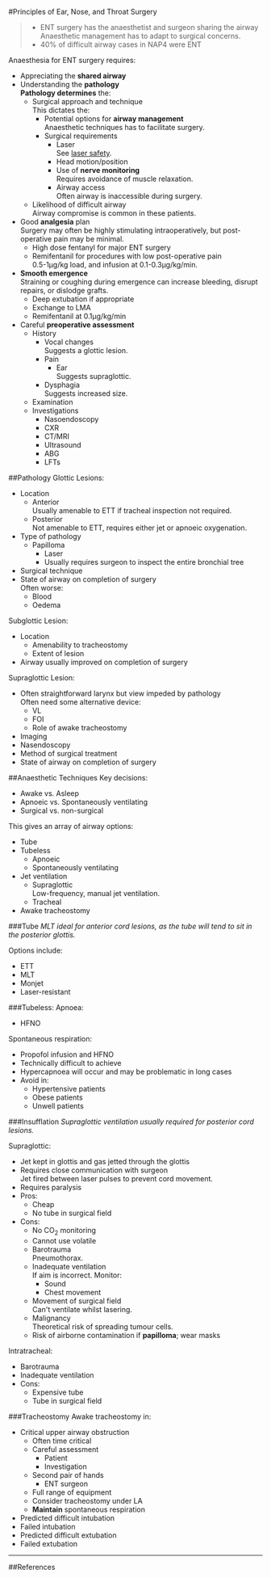 #Principles of Ear, Nose, and Throat Surgery

>* ENT surgery has the anaesthetist and surgeon sharing the airway  
>Anaesthetic management has to adapt to surgical concerns.
>* 40% of difficult airway cases in NAP4 were ENT

Anaesthesia for ENT surgery requires:
* Appreciating the **shared airway**
* Understanding the **pathology**  
**Pathology determines** the:
	* Surgical approach and technique  
	This dictates the:
		* Potential options for **airway management**  
		Anaesthetic techniques has to facilitate surgery.
		* Surgical requirements
			* Laser  
			See [laser safety](/anaesthesia/considerations/laser-safety.md).
			* Head motion/position
			* Use of **nerve monitoring**  
			Requires avoidance of muscle relaxation.
			* Airway access  
			Often airway is inaccessible during surgery.
	* Likelihood of difficult airway  
	Airway compromise is common in these patients.
* Good **analgesia** plan  
Surgery may often be highly stimulating intraoperatively, but post-operative pain may be minimal.
	* High dose fentanyl for major ENT surgery
	* Remifentanil for procedures with low post-operative pain  
	0.5-1μg/kg load, and infusion at 0.1-0.3μg/kg/min.
* **Smooth emergence**  
Straining or coughing during emergence can increase bleeding, disrupt repairs, or dislodge grafts.
	* Deep extubation if appropriate
	* Exchange to LMA
	* Remifentanil at 0.1μg/kg/min
* Careful **preoperative assessment**
	* History
		* Vocal changes  
		Suggests a glottic lesion.
		* Pain
			* Ear  
			Suggests supraglottic.
		* Dysphagia  
		Suggests increased size.
	* Examination
	* Investigations
		* Nasoendoscopy
		* CXR
		* CT/MRI
		* Ultrasound
		* ABG
		* LFTs



##Pathology
Glottic Lesions:
* Location
	* Anterior  
	Usually amenable to ETT if tracheal inspection not required.
	* Posterior  
	Not amenable to ETT, requires either jet or apnoeic oxygenation.
* Type of pathology
	* Papilloma
		* Laser
		* Usually requires surgeon to inspect the entire bronchial tree
* Surgical technique
* State of airway on completion of surgery  
Often worse:
	* Blood
	* Oedema


Subglottic Lesion:
* Location
	* Amenability to tracheostomy
	* Extent of lesion
* Airway usually improved on completion of surgery


Supraglottic Lesion:
* Often straightforward larynx but view impeded by pathology  
Often need some alternative device:
	* VL
	* FOI
	* Role of awake tracheostomy
* Imaging
* Nasendoscopy
* Method of surgical treatment
* State of airway on completion of surgery

##Anaesthetic Techniques
Key decisions:
* Awake vs. Asleep
* Apnoeic vs. Spontaneously ventilating
* Surgical vs. non-surgical


This gives an array of airway options:
* Tube
* Tubeless
	* Apnoeic
	* Spontaneously ventilating
* Jet ventilation
	* Supraglottic  
	Low-frequency, manual jet ventilation.
	* Tracheal
* Awake tracheostomy

###Tube
*MLT ideal for anterior cord lesions, as the tube will tend to sit in the posterior glottis.*

Options include:
* ETT
* MLT
* Monjet
* Laser-resistant

###Tubeless:
Apnoea:
* HFNO


Spontaneous respiration:
* Propofol infusion and HFNO
* Technically difficult to achieve
* Hypercapnoea will occur and may be problematic in long cases
* Avoid in:
	* Hypertensive patients
	* Obese patients
	* Unwell patients 

	

###Insufflation
*Supraglottic ventilation usually required for posterior cord lesions.*

Supraglottic:  
* Jet kept in glottis and gas jetted through the glottis
* Requires close communication with surgeon  
Jet fired between laser pulses to prevent cord movement.
* Requires paralysis
* Pros:
	* Cheap
	* No tube in surgical field
* Cons:
	* No CO<sub>2</sub> monitoring
	* Cannot use volatile
	* Barotrauma  
	Pneumothorax.
	* Inadequate ventilation  
	If aim is incorrect. Monitor:
		* Sound
		* Chest movement
	* Movement of surgical field  
	Can't ventilate whilst lasering.
	* Malignancy  
	Theoretical risk of spreading tumour cells.
	* Risk of airborne contamination if **papilloma**; wear masks


Intratracheal:
* Barotrauma
* Inadequate ventilation
* Cons:
	* Expensive tube
	* Tube in surgical field



###Tracheostomy
Awake tracheostomy in:
* Critical upper airway obstruction
	* Often time critical
	* Careful assessment
		* Patient
		* Investigation
	* Second pair of hands
		* ENT surgeon
	* Full range of equipment
	* Consider tracheostomy under LA
	* **Maintain** spontaneous respiration
* Predicted difficult intubation
* Failed intubation
* Predicted difficult extubation
* Failed extubation




---
##References